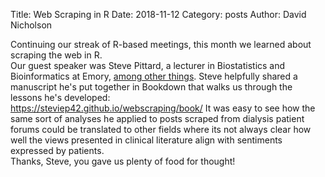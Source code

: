 Title: Web Scraping in R
Date: 2018-11-12
Category: posts
Author: David Nicholson

Continuing our streak of R-based meetings, this month we learned about
scraping the web in R.  
Our guest speaker was Steve Pittard, a lecturer in Biostatistics 
and Bioinformatics at Emory, [among other things](https://www.linkedin.com/in/stephen-pittard-925645b6/).
Steve helpfully shared a manuscript he's put together in Bookdown that
walks us through the lessons he's developed:  
<https://steviep42.github.io/webscraping/book/>
It was easy to see how the same sort of analyses he applied to posts scraped 
from dialysis patient forums could be translated to other fields where 
its not always clear how well the views presented in clinical literature 
align with sentiments expressed by patients.  
Thanks, Steve, you gave us plenty of food for thought!
